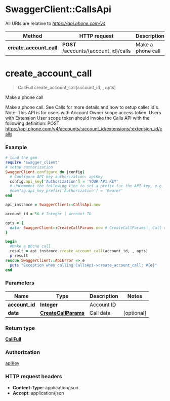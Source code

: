 # SwaggerClient::CallsApi

All URIs are relative to *https://api.phone.com/v4*

Method | HTTP request | Description
------------- | ------------- | -------------
[**create_account_call**](CallsApi.md#create_account_call) | **POST** /accounts/{account_id}/calls | Make a phone call


# **create_account_call**
> CallFull create_account_call(account_id, , opts)

Make a phone call

Make a phone call. See Calls for more details and how to setup caller id's. Note: This API is for users with Account Owner scope access token. Users with Extension User scope token should invoke the Calls API with the following definition: POST https://api.phone.com/v4/accounts/:account_id/extensions/:extension_id/calls

### Example
```ruby
# load the gem
require 'swagger_client'
# setup authorization
SwaggerClient.configure do |config|
  # Configure API key authorization: apiKey
  config.api_key['Authorization'] = 'YOUR API KEY'
  # Uncomment the following line to set a prefix for the API key, e.g. 'Bearer' (defaults to nil)
  #config.api_key_prefix['Authorization'] = 'Bearer'
end

api_instance = SwaggerClient::CallsApi.new

account_id = 56 # Integer | Account ID

opts = { 
  data: SwaggerClient::CreateCallParams.new # CreateCallParams | Call data
}

begin
  #Make a phone call
  result = api_instance.create_account_call(account_id, , opts)
  p result
rescue SwaggerClient::ApiError => e
  puts "Exception when calling CallsApi->create_account_call: #{e}"
end
```

### Parameters

Name | Type | Description  | Notes
------------- | ------------- | ------------- | -------------
 **account_id** | **Integer**| Account ID | 
 **data** | [**CreateCallParams**](CreateCallParams.md)| Call data | [optional] 

### Return type

[**CallFull**](CallFull.md)

### Authorization

[apiKey](../README.md#apiKey)

### HTTP request headers

 - **Content-Type**: application/json
 - **Accept**: application/json



